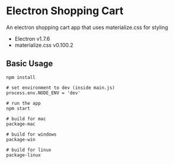 # Electron Shopping Cart

An electron shopping cart app that uses materialize.css for styling

- Electron v1.7.6
- materialize.css v0.100.2 

## Basic Usage

```shell
npm install

# set environment to dev (inside main.js)
process.env.NODE_ENV = 'dev' 

# run the app
npm start

# build for mac
package-mac

# build for windows
package-win

# build for linux
package-linux
```